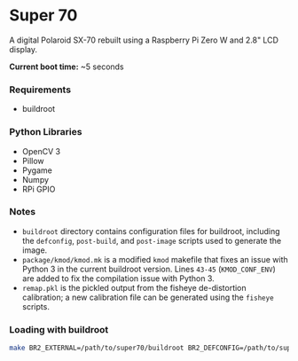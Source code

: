 # Super 70

A digital Polaroid SX-70 rebuilt using a Raspberry Pi Zero W and 2.8" LCD display.

**Current boot time:** ~5 seconds

### Requirements
* buildroot

### Python Libraries
* OpenCV 3
* Pillow
* Pygame
* Numpy
* RPi GPIO

### Notes
* `buildroot` directory contains configuration files for buildroot, including the `defconfig`, `post-build`, and `post-image` scripts used to generate the image.
* `package/kmod/kmod.mk` is a modified `kmod` makefile that fixes an issue with Python 3 in the current buildroot version. Lines `43-45` (`KMOD_CONF_ENV`) are added to fix the compilation issue with Python 3.
* `remap.pkl` is the pickled output from the fisheye de-distortion calibration; a new calibration file can be generated using the `fisheye` scripts.

### Loading with buildroot
```sh
make BR2_EXTERNAL=/path/to/super70/buildroot BR2_DEFCONFIG=/path/to/super70/buildroot/configs/raspberrypi0w_defconfig defconfig
```
